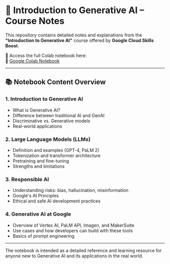 # 🧠 Introduction to Generative AI – Course Notes

This repository contains detailed notes and explanations from the **"Introduction to Generative AI"** course offered by **Google Cloud Skills Boost**.

📓 Access the full Colab notebook here:  
🔗 [Google Colab Notebook](https://colab.research.google.com/drive/1EYz-NZXBxlkaG2wHa1BlmuADM3R6Rmvy#scrollTo=bARz1ZhrfnFn)

---

## 📚 Notebook Content Overview

### 1. Introduction to Generative AI
- What is Generative AI?
- Difference between traditional AI and GenAI
- Discriminative vs. Generative models
- Real-world applications

### 2. Large Language Models (LLMs)
- Definition and examples (GPT-4, PaLM 2)
- Tokenization and transformer architecture
- Pretraining and fine-tuning
- Strengths and limitations

### 3. Responsible AI
- Understanding risks: bias, hallucination, misinformation
- Google's AI Principles
- Ethical and safe AI development practices

### 4. Generative AI at Google
- Overview of Vertex AI, PaLM API, Imagen, and MakerSuite
- Use cases and how developers can build with these tools
- Basics of prompt engineering

---

The notebook is intended as a detailed reference and learning resource for anyone new to Generative AI and its applications in the real world.
